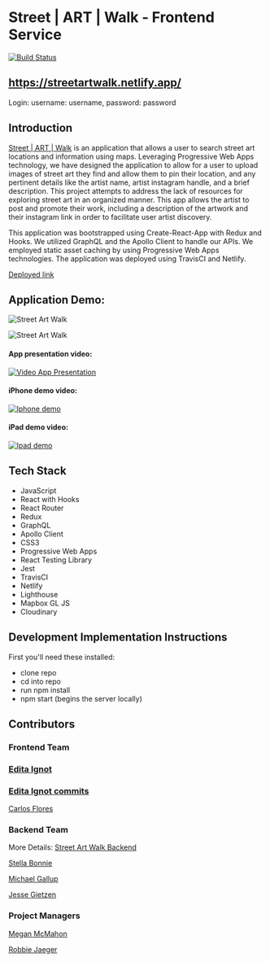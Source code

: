 # Street | ART | Walk - Frontend Service 

[![Build Status](https://travis-ci.org/StreetArtMap/streetArtMap.svg?branch=master)](https://travis-ci.org/StreetArtMap/streetArtMap)

## https://streetartwalk.netlify.app/ 
Login: username: username, password: password

## Introduction

[Street | ART | Walk](https://streetartwalk.netlify.app/ ) is an application that allows a user to search street art locations and information using maps. Leveraging Progressive Web Apps technology, we have designed the application to allow for a user to upload images of street art they find and allow them to pin their location, and any pertinent details like the artist name, artist instagram handle, and a brief description. This project attempts to address the lack of resources for exploring street art in an organized manner. This app allows the artist to post and promote their work, including a description of the artwork and their instagram link in order to facilitate user artist discovery. 

This application was bootstrapped using Create-React-App with Redux and Hooks. We utilized GraphQL and the Apollo Client to handle our APIs. We employed static asset caching by using Progressive Web Apps technologies. The application was deployed using TravisCI and Netlify. 

[Deployed link](https://streetartwalk.netlify.app/)

## Application Demo: 
![Street Art Walk](https://res.cloudinary.com/ds6dxgvxo/image/upload/v1600219353/streetartwalk1_u8uzdd.jpg)

![Street Art Walk](https://res.cloudinary.com/ds6dxgvxo/image/upload/v1600219328/streetartwalk2_pajf7z.jpg)

#### App presentation video:
[![Video App Presentation](https://res.cloudinary.com/ds6dxgvxo/image/upload/v1600546863/Screen_Shot_2020-09-19_at_14.20.04_nilfeq.jpg)](https://vimeo.com/459573196)

#### iPhone demo video:
[![Iphone demo](https://res.cloudinary.com/ds6dxgvxo/image/upload/v1600216366/streetartwalkiphone_hiowh1.jpg)](https://vimeo.com/458368989)

#### iPad demo video:
[![Ipad demo](https://res.cloudinary.com/ds6dxgvxo/image/upload/v1600216366/streetartwalkipad_jpcjdu.jpg)](https://vimeo.com/458365408)

## Tech Stack

- JavaScript
- React with Hooks
- React Router
- Redux
- GraphQL 
- Apollo Client 
- CSS3
- Progressive Web Apps
- React Testing Library
- Jest
- TravisCI
- Netlify 
- Lighthouse 
- Mapbox GL JS
- Cloudinary

## Development Implementation Instructions

First you'll need these installed:

- clone repo 
- cd into repo
- run npm install 
- npm start (begins the server locally)

## Contributors <a name="team"></a>

  ### Frontend Team
   ### [Edita Ignot](https://github.com/edignot) 
   ### [Edita Ignot commits](https://github.com/StreetArtMap/streetArtMap/commits/master?author=edignot)

   [Carlos Flores](https://github.com/carflor)

  ### Backend Team

More Details: [Street Art Walk Backend](https://github.com/StreetArtMap/street_art_backend)

   [Stella Bonnie](https://github.com/stellakunzang)

   [Michael Gallup](https://github.com/Gallup93)

   [Jesse Gietzen](https://github.com/elguapogordo)

  ### Project Managers

   [Megan McMahon](https://github.com/memcmahon)

   [Robbie Jaeger](https://github.com/robbiejaeger)

